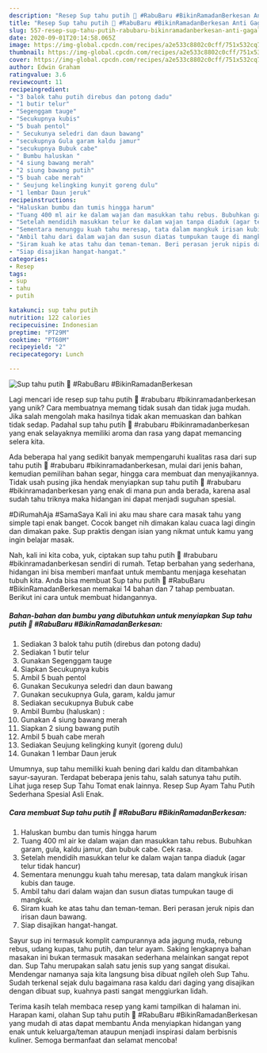 ```yaml
---
description: "Resep Sup tahu putih 🍲 #RabuBaru #BikinRamadanBerkesan Anti Gagal"
title: "Resep Sup tahu putih 🍲 #RabuBaru #BikinRamadanBerkesan Anti Gagal"
slug: 557-resep-sup-tahu-putih-rabubaru-bikinramadanberkesan-anti-gagal
date: 2020-09-01T20:14:58.065Z
image: https://img-global.cpcdn.com/recipes/a2e533c8802c0cff/751x532cq70/sup-tahu-putih-🍲-rabubaru-bikinramadanberkesan-foto-resep-utama.jpg
thumbnail: https://img-global.cpcdn.com/recipes/a2e533c8802c0cff/751x532cq70/sup-tahu-putih-🍲-rabubaru-bikinramadanberkesan-foto-resep-utama.jpg
cover: https://img-global.cpcdn.com/recipes/a2e533c8802c0cff/751x532cq70/sup-tahu-putih-🍲-rabubaru-bikinramadanberkesan-foto-resep-utama.jpg
author: Edwin Graham
ratingvalue: 3.6
reviewcount: 11
recipeingredient:
- "3 balok tahu putih direbus dan potong dadu"
- "1 butir telur"
- "Segenggam tauge"
- "Secukupnya kubis"
- "5 buah pentol"
- " Secukunya seledri dan daun bawang"
- "secukupnya Gula garam kaldu jamur"
- "secukupnya Bubuk cabe"
- " Bumbu haluskan "
- "4 siung bawang merah"
- "2 siung bawang putih"
- "5 buah cabe merah"
- " Seujung kelingking kunyit goreng dulu"
- "1 lembar Daun jeruk"
recipeinstructions:
- "Haluskan bumbu dan tumis hingga harum"
- "Tuang 400 ml air ke dalam wajan dan masukkan tahu rebus. Bubuhkan garam, gula, kaldu jamur, dan bubuk cabe. Cek rasa."
- "Setelah mendidih masukkan telur ke dalam wajan tanpa diaduk (agar telur tidak hancur)"
- "Sementara menunggu kuah tahu meresap, tata dalam mangkuk irisan kubis dan tauge."
- "Ambil tahu dari dalam wajan dan susun diatas tumpukan tauge di mangkuk."
- "Siram kuah ke atas tahu dan teman-teman. Beri perasan jeruk nipis dan irisan daun bawang."
- "Siap disajikan hangat-hangat."
categories:
- Resep
tags:
- sup
- tahu
- putih

katakunci: sup tahu putih 
nutrition: 122 calories
recipecuisine: Indonesian
preptime: "PT29M"
cooktime: "PT60M"
recipeyield: "2"
recipecategory: Lunch

---
```



![Sup tahu putih 🍲 #RabuBaru #BikinRamadanBerkesan](https://img-global.cpcdn.com/recipes/a2e533c8802c0cff/751x532cq70/sup-tahu-putih-🍲-rabubaru-bikinramadanberkesan-foto-resep-utama.jpg)

Lagi mencari ide resep sup tahu putih 🍲 #rabubaru #bikinramadanberkesan yang unik? Cara membuatnya memang tidak susah dan tidak juga mudah. Jika salah mengolah maka hasilnya tidak akan memuaskan dan bahkan tidak sedap. Padahal sup tahu putih 🍲 #rabubaru #bikinramadanberkesan yang enak selayaknya memiliki aroma dan rasa yang dapat memancing selera kita.

Ada beberapa hal yang sedikit banyak mempengaruhi kualitas rasa dari sup tahu putih 🍲 #rabubaru #bikinramadanberkesan, mulai dari jenis bahan, kemudian pemilihan bahan segar, hingga cara membuat dan menyajikannya. Tidak usah pusing jika hendak menyiapkan sup tahu putih 🍲 #rabubaru #bikinramadanberkesan yang enak di mana pun anda berada, karena asal sudah tahu triknya maka hidangan ini dapat menjadi suguhan spesial.

#DiRumahAja #SamaSaya Kali ini aku mau share cara masak tahu yang simple tapi enak banget. Cocok banget nih dimakan kalau cuaca lagi dingin dan dimakan pake. Sup praktis dengan isian yang nikmat untuk kamu yang ingin belajar masak.


Nah, kali ini kita coba, yuk, ciptakan sup tahu putih 🍲 #rabubaru #bikinramadanberkesan sendiri di rumah. Tetap berbahan yang sederhana, hidangan ini bisa memberi manfaat untuk membantu menjaga kesehatan tubuh kita. Anda bisa membuat Sup tahu putih 🍲 #RabuBaru #BikinRamadanBerkesan memakai 14 bahan dan 7 tahap pembuatan. Berikut ini cara untuk membuat hidangannya.

<!--inarticleads1-->

##### Bahan-bahan dan bumbu yang dibutuhkan untuk menyiapkan Sup tahu putih 🍲 #RabuBaru #BikinRamadanBerkesan:

1. Sediakan 3 balok tahu putih (direbus dan potong dadu)
1. Sediakan 1 butir telur
1. Gunakan Segenggam tauge
1. Siapkan Secukupnya kubis
1. Ambil 5 buah pentol
1. Gunakan  Secukunya seledri dan daun bawang
1. Gunakan secukupnya Gula, garam, kaldu jamur
1. Sediakan secukupnya Bubuk cabe
1. Ambil  Bumbu (haluskan) :
1. Gunakan 4 siung bawang merah
1. Siapkan 2 siung bawang putih
1. Ambil 5 buah cabe merah
1. Sediakan  Seujung kelingking kunyit (goreng dulu)
1. Gunakan 1 lembar Daun jeruk


Umumnya, sup tahu memiliki kuah bening dari kaldu dan ditambahkan sayur-sayuran. Terdapat beberapa jenis tahu, salah satunya tahu putih. Lihat juga resep Sup Tahu Tomat enak lainnya. Resep Sup Ayam Tahu Putih Sederhana Spesial Asli Enak. 

<!--inarticleads2-->

##### Cara membuat Sup tahu putih 🍲 #RabuBaru #BikinRamadanBerkesan:

1. Haluskan bumbu dan tumis hingga harum
1. Tuang 400 ml air ke dalam wajan dan masukkan tahu rebus. Bubuhkan garam, gula, kaldu jamur, dan bubuk cabe. Cek rasa.
1. Setelah mendidih masukkan telur ke dalam wajan tanpa diaduk (agar telur tidak hancur)
1. Sementara menunggu kuah tahu meresap, tata dalam mangkuk irisan kubis dan tauge.
1. Ambil tahu dari dalam wajan dan susun diatas tumpukan tauge di mangkuk.
1. Siram kuah ke atas tahu dan teman-teman. Beri perasan jeruk nipis dan irisan daun bawang.
1. Siap disajikan hangat-hangat.


Sayur sup ini termasuk komplit campurannya ada jagung muda, rebung rebus, udang kupas, tahu putih, dan telur ayam. Saking lengkapnya bahan masakan ini bukan termasuk masakan sederhana melainkan sangat repot dan. Sup Tahu merupakan salah satu jenis sup yang sangat disukai. Mendengar namanya saja kita langsung bisa dibuat ngileh oleh Sup Tahu. Sudah terkenal sejak dulu bagaimana rasa kaldu dari daging yang disajikan dengan dibuat sup, kuahnya pasti sangat menggiurkan lidah. 

Terima kasih telah membaca resep yang kami tampilkan di halaman ini. Harapan kami, olahan Sup tahu putih 🍲 #RabuBaru #BikinRamadanBerkesan yang mudah di atas dapat membantu Anda menyiapkan hidangan yang enak untuk keluarga/teman ataupun menjadi inspirasi dalam berbisnis kuliner. Semoga bermanfaat dan selamat mencoba!
